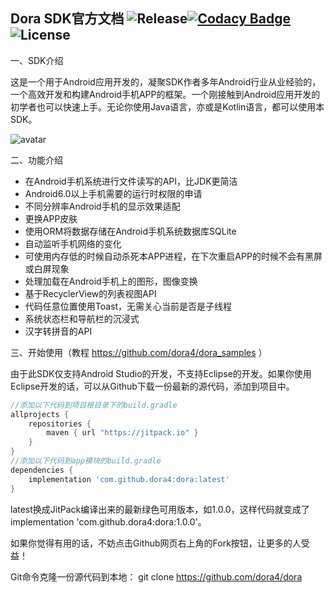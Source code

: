 Dora SDK官方文档 ![Release](https://jitpack.io/v/dora4/dora.svg)[![Codacy Badge](https://api.codacy.com/project/badge/Grade/1a21d48d466644cdbcb57a1889abea5b)](https://www.codacy.com/app/JackWHLiu/dora?utm_source=github.com&amp;utm_medium=referral&amp;utm_content=dora4/dora&amp;utm_campaign=Badge_Grade)<img src="http://img.shields.io/badge/License-Apache%202.0-blue.svg?style=flat-square" alt="License"/>
--------------------------------

一、SDK介绍

这是一个用于Android应用开发的，凝聚SDK作者多年Android行业从业经验的，一个高效开发和构建Android手机APP的框架。一个刚接触到Android应用开发的初学者也可以快速上手。无论你使用Java语言，亦或是Kotlin语言，都可以使用本SDK。

![avatar](https://github.com/dora4/dora/blob/master/Dora.gif)



二、功能介绍

- 在Android手机系统进行文件读写的API，比JDK更简洁
- Android6.0以上手机需要的运行时权限的申请
- 不同分辨率Android手机的显示效果适配
- 更换APP皮肤
- 使用ORM将数据存储在Android手机系统数据库SQLite
- 自动监听手机网络的变化
- 可使用内存低的时候自动杀死本APP进程，在下次重启APP的时候不会有黑屏或白屏现象
- 处理加载在Android手机上的图形，图像变换
- 基于RecyclerView的列表视图API
- 代码任意位置使用Toast，无需关心当前是否是子线程
- 系统状态栏和导航栏的沉浸式
- 汉字转拼音的API



三、开始使用（教程 https://github.com/dora4/dora_samples ）

由于此SDK仅支持Android Studio的开发，不支持Eclipse的开发。如果你使用Eclipse开发的话，可以从Github下载一份最新的源代码，添加到项目中。

```groovy
//添加以下代码到项目根目录下的build.gradle
allprojects {
    repositories {
        maven { url "https://jitpack.io" }
    }
}
//添加以下代码到app模块的build.gradle
dependencies {
    implementation 'com.github.dora4:dora:latest'
}
```

latest换成JitPack编译出来的最新绿色可用版本，如1.0.0，这样代码就变成了implementation 'com.github.dora4:dora:1.0.0'。



如果你觉得有用的话，不妨点击Github网页右上角的Fork按钮，让更多的人受益！

Git命令克隆一份源代码到本地： git clone https://github.com/dora4/dora
